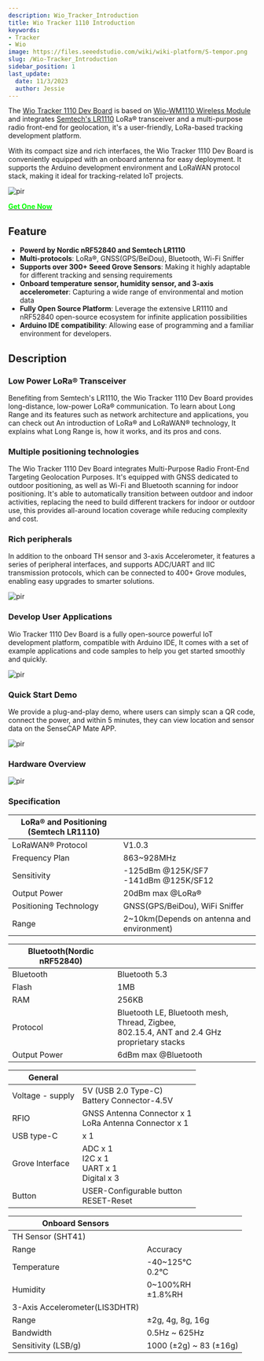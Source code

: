 ```yaml
---
description: Wio_Tracker_Introduction
title: Wio Tracker 1110 Introduction
keywords:
- Tracker
- Wio
image: https://files.seeedstudio.com/wiki/wiki-platform/S-tempor.png
slug: /Wio-Tracker_Introduction
sidebar_position: 1
last_update:
  date: 11/3/2023
  author: Jessie
---
```



The [Wio Tracker 1110 Dev Board](https://www.seeedstudio.com/Wio-Tracker-1110-Dev-Board-p-5799.html) is based on [Wio-WM1110 Wireless Module](https://www.seeedstudio.com/Wio-WM1110-Module-LR1110-and-nRF52840-p-5676.html) and integrates [Semtech's LR1110](https://www.semtech.com/products/wireless-rf/lora-edge/lr1110) LoRa® transceiver and a multi-purpose radio front-end for geolocation, it's a user-friendly, LoRa-based tracking development platform. 

With its compact size and rich interfaces, the Wio Tracker 1110 Dev Board is conveniently equipped with an onboard antenna for easy deployment. It supports the Arduino development environment and LoRaWAN protocol stack, making it ideal for tracking-related IoT projects.

<p style={{textAlign: 'center'}}><img src="https://files.seeedstudio.com/wiki/SenseCAP/wio_tracker/wio-tracker.png" alt="pir" width={700} height="auto" /></p>


<div class="get_one_now_container" style={{textAlign: 'center'}}>
    <a class="get_one_now_item" href="https://www.seeedstudio.com/Wio-Tracker-1110-Dev-Board-p-5799.html" target="_blank" rel="noopener noreferrer">
            <strong><span><font color={'FFFFFF'} size={"4"}> Get One Now </font></span></strong>
    </a>
</div>


## Feature

* **Powerd by Nordic nRF52840 and Semtech LR1110**<br/>
* **Multi-protocols**: LoRa®, GNSS(GPS/BeiDou), Bluetooth, Wi-Fi Sniffer<br/>
* **Supports over 300+ Seeed Grove Sensors**: Making it highly adaptable for different tracking and sensing requirements<br/>
* **Onboard temperature sensor, humidity sensor, and 3-axis accelerometer**: Capturing a wide range of environmental and motion data<br/>
* **Fully Open Source Platform**: Leverage the extensive LR1110 and nRF52840 open-source ecosystem for infinite application possibilities<br/>
* **Arduino IDE compatibility**: Allowing ease of programming and a familiar environment for developers.


## Description

### Low Power LoRa® Transceiver

Benefiting from Semtech's LR1110, the Wio Tracker 1110 Dev Board provides long-distance, low-power LoRa® communication. To learn about Long Range and its features such as network architecture and applications, you can check out An introduction of LoRa® and LoRaWAN® technology, It explains what Long Range is, how it works, and its pros and cons.

### Multiple positioning technologies

The Wio Tracker 1110 Dev Board integrates Multi-Purpose Radio Front-End Targeting Geolocation Purposes. It's equipped with GNSS dedicated to outdoor positioning, as well as Wi-Fi and Bluetooth scanning for indoor positioning. It's able to automatically transition between outdoor and indoor activities, replacing the need to build different trackers for indoor or outdoor use, this provides all-around location coverage while reducing complexity and cost.

### Rich peripherals

In addition to the onboard TH sensor and 3-axis Accelerometer, it features a series of peripheral interfaces, and supports ADC/UART and IIC transmission protocols, which can be connected to 400+ Grove modules, enabling easy upgrades to smarter solutions.

<p style={{textAlign: 'center'}}><img src="https://files.seeedstudio.com/wiki/SenseCAP/wio_tracker/WM1110-A-Grove.jpg" alt="pir" width={800} height="auto" /></p>


### Develop User Applications

Wio Tracker 1110 Dev Board is a fully open-source powerful IoT development platform, compatible with Arduino IDE,  It comes with a set of example applications and code samples to help you get started smoothly and quickly.

<p style={{textAlign: 'center'}}><img src="https://files.seeedstudio.com/wiki/SenseCAP/wio_tracker/arduino-1.png" alt="pir" width={800} height="auto" /></p>

### Quick Start Demo

We provide a plug-and-play demo, where users can simply scan a QR code, connect the power, and within 5 minutes, they can view location and sensor data on the SenseCAP Mate APP.
<p style={{textAlign: 'center'}}><img src="https://files.seeedstudio.com/wiki/SenseCAP/introduction/grove.png" alt="pir" width={800} height="auto" /></p>

### Hardware Overview

<p style={{textAlign: 'center'}}><img src="https://files.seeedstudio.com/wiki/SenseCAP/wio_tracker/hard-overview.png" alt="pir" width={800} height="auto" /></p>

### Specification

|LoRa® and Positioning (Semtech LR1110)||
|----|----|
|LoRaWAN® Protocol|V1.0.3|
|Frequency Plan|863~928MHz|
|Sensitivity|	-125dBm @125K/SF7<br/>-141dBm @125K/SF12|
|Output Power|20dBm max @LoRa®|
|Positioning Technology|GNSS(GPS/BeiDou), WiFi Sniffer|
|Range|2~10km(Depends on antenna and environment)|


|Bluetooth(Nordic nRF52840)||
|----|----|
|Bluetooth|Bluetooth 5.3|
|Flash|1MB|
|RAM|256KB|
|Protocol|Bluetooth LE, Bluetooth mesh, Thread, Zigbee, <br/>802.15.4, ANT and 2.4 GHz proprietary stacks|
|Output Power|6dBm max @Bluetooth|


|General||
|----|----|
|Voltage - supply|5V (USB 2.0 Type-C)<br/>Battery Connector-4.5V|
|RFIO	|GNSS Antenna Connector x 1<br/>LoRa Antenna Connector x 1|
|USB type-C|	x 1|
|Grove Interface|ADC x 1<br/>I2C x 1<br/>UART x 1<br/>Digital x 3|
|Button|USER-Configurable button<br/>RESET-Reset|

|Onboard Sensors||
|----|----|
|TH Sensor (SHT41)||
|Range|Accuracy|
|Temperature|-40~125°C<br/>0.2°C|
|Humidity|0~100%RH<br/>±1.8%RH|
|3-Axis Accelerometer(LIS3DHTR)||
|Range|±2g, 4g, 8g, 16g|
|Bandwidth|0.5Hz ~ 625Hz|
|Sensitivity (LSB/g)|1000 (±2g) ~ 83 (±16g)|

